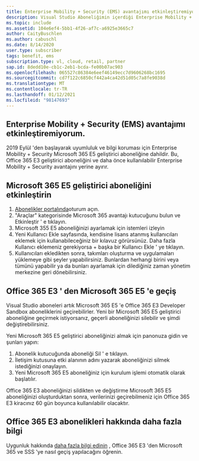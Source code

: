 ```yaml
---
title: Enterprise Mobility + Security (EMS) avantajımı etkinleştiremiyorum.
description: Visual Studio Aboneliğimin içerdiği Enterprise Mobility + Security (EMS) avantajını etkinleştiremiyorum?
ms.topic: include
ms.assetid: 104e6ef4-5bb1-4f26-af7c-a6925e3665c7
author: CaityBuschlen
ms.author: cabuschl
ms.date: 8/14/2020
user.type: subscriber
tags: benefit, ems
subscription.type: vl, cloud, retail, partner
sap.id: 8dedd10e-cb1c-2eb1-bcda-fe00b07ac903
ms.openlocfilehash: 065527c86384e6eef46149ecc7d9606268bc1695
ms.sourcegitcommit: cd7f122c6850cf442a4ca42d51d05c7a8fe9038d
ms.translationtype: MT
ms.contentlocale: tr-TR
ms.lasthandoff: 01/12/2021
ms.locfileid: "98147693"
---
```

## <a name="im-unable-to-activate-my-enterprise-mobility--security-ems-benefit"></a>Enterprise Mobility + Security (EMS) avantajımı etkinleştiremiyorum.

2019 Eylül 'den başlayarak uyumluluk ve bilgi koruması için Enterprise Mobility + Security Microsoft 365 E5 geliştirici aboneliğine dahildir. Bu, Office 365 E3 geliştirici aboneliğini ve daha önce kullanılabilir Enterprise Mobility + Security avantajını yerine ayırır. 

## <a name="activate-microsoft-365-e5-developer-subscription"></a>Microsoft 365 E5 geliştirici aboneliğini etkinleştirin  

1. [Abonelikler portalında](https://my.visualstudio.com/benefits)oturum açın. 
1. "Araçlar" kategorisinde Microsoft 365 avantajı kutucuğunu bulun ve Etkinleştir ' e tıklayın. 
1. Microsoft 355 E5 aboneliğinizi ayarlamak için istemleri izleyin 
1. Yeni Kullanıcı Ekle sayfasında, kendisine lisans atanmış kullanıcıları eklemek için kullanabileceğiniz bir kılavuz görürsünüz. Daha fazla Kullanıcı eklemeniz gerekiyorsa + başka bir Kullanıcı Ekle ' ye tıklayın. 
1. Kullanıcıları ekledikten sonra, takımları oluşturma ve uygulamaları yüklemeye gibi şeyler yapabilirsiniz. Bunlardan herhangi birini veya tümünü yapabilir ya da bunları ayarlamak için dilediğiniz zaman yönetim merkezine geri dönebilirsiniz. 

## <a name="migrate-from-office-365-e3-to-microsoft-365-e5"></a>Office 365 E3 ' den Microsoft 365 E5 'e geçiş 

Visual Studio aboneleri artık Microsoft 365 E5 'e Office 365 E3 Developer Sandbox aboneliklerini geçirebilirler. Yeni bir Microsoft 365 E5 geliştirici aboneliğine geçirmek istiyorsanız, geçerli aboneliğinizi silebilir ve şimdi değiştirebilirsiniz. 

Yeni Microsoft 365 E5 geliştirici aboneliğinizi almak için panonuza gidin ve şunları yapın: 
1. Abonelik kutucuğunda aboneliği Sil ' e tıklayın. 
1. İletişim kutusuna etki alanının adını yazarak aboneliğinizi silmek istediğinizi onaylayın. 
1. Yeni Microsoft 365 E5 aboneliğiniz için kurulum işlemi otomatik olarak başlatılır. 

Office 365 E3 aboneliğinizi sildikten ve değiştirme Microsoft 365 E5 aboneliğinizi oluşturduktan sonra, verilerinizi geçirebilmeniz için Office 365 E3 kiracınız 60 gün boyunca kullanılabilir olacaktır. 

## <a name="more-information-about-office-365-e3-subscriptions"></a>Office 365 E3 abonelikleri hakkında daha fazla bilgi

Uygunluk hakkında [daha fazla bilgi edinin](https://docs.microsoft.com/visualstudio/subscriptions/vs-m365) , Office 365 E3 'den Microsoft 365 ve SSS 'ye nasıl geçiş yapılacağını öğrenin.  